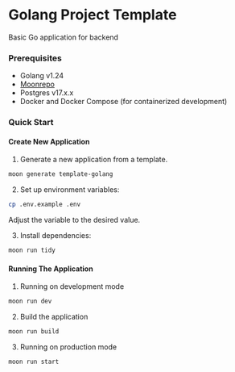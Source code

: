 # Golang Project Template
Basic Go application for backend

### Prerequisites

- Golang v1.24
- [Moonrepo](https://moonrepo.dev/docs/getting-started/installation)
- Postgres v17.x.x
- Docker and Docker Compose (for containerized development)

### Quick Start

#### Create New Application

1. Generate a new application from a template.

```bash
moon generate template-golang
```

2. Set up environment variables:
```bash
cp .env.example .env
```
Adjust the variable to the desired value.

3. Install dependencies:
```bash
moon run tidy
```

#### Running The Application

1. Running on development mode
```bash
moon run dev
```

2. Build the application
```bash
moon run build
```

3. Running on production mode
```bash
moon run start
```
